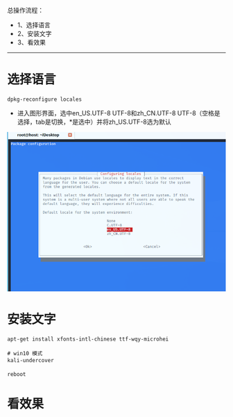 总操作流程：
- 1、选择语言
- 2、安装文字
- 3、看效果

***

# 选择语言

```shell
dpkg-reconfigure locales
```

- 进入图形界面，选中en_US.UTF-8 UTF-8和zh_CN.UTF-8 UTF-8（空格是选择，tab是切换，*是选中）并将zh_US.UTF-8选为默认

![](image/2-1.png)

# 安装文字

```
apt-get install xfonts-intl-chinese ttf-wqy-microhei

# win10 模式
kali-undercover

reboot
```

# 看效果
